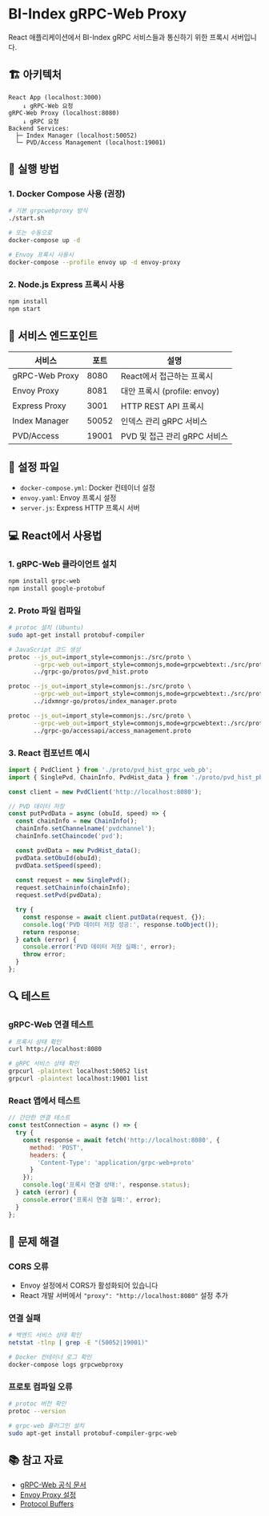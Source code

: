 # BI-Index gRPC-Web Proxy

React 애플리케이션에서 BI-Index gRPC 서비스들과 통신하기 위한 프록시 서버입니다.

## 🏗️ 아키텍처

```
React App (localhost:3000)
    ↓ gRPC-Web 요청
gRPC-Web Proxy (localhost:8080)
    ↓ gRPC 요청
Backend Services:
  ├─ Index Manager (localhost:50052)
  └─ PVD/Access Management (localhost:19001)
```

## 🚀 실행 방법

### 1. Docker Compose 사용 (권장)

```bash
# 기본 grpcwebproxy 방식
./start.sh

# 또는 수동으로
docker-compose up -d

# Envoy 프록시 사용시
docker-compose --profile envoy up -d envoy-proxy
```

### 2. Node.js Express 프록시 사용

```bash
npm install
npm start
```

## 📡 서비스 엔드포인트

| 서비스 | 포트 | 설명 |
|--------|------|------|
| gRPC-Web Proxy | 8080 | React에서 접근하는 프록시 |
| Envoy Proxy | 8081 | 대안 프록시 (profile: envoy) |
| Express Proxy | 3001 | HTTP REST API 프록시 |
| Index Manager | 50052 | 인덱스 관리 gRPC 서비스 |
| PVD/Access | 19001 | PVD 및 접근 관리 gRPC 서비스 |

## 🔧 설정 파일

- `docker-compose.yml`: Docker 컨테이너 설정
- `envoy.yaml`: Envoy 프록시 설정
- `server.js`: Express HTTP 프록시 서버

## 💻 React에서 사용법

### 1. gRPC-Web 클라이언트 설치

```bash
npm install grpc-web
npm install google-protobuf
```

### 2. Proto 파일 컴파일

```bash
# protoc 설치 (Ubuntu)
sudo apt-get install protobuf-compiler

# JavaScript 코드 생성
protoc --js_out=import_style=commonjs:./src/proto \
       --grpc-web_out=import_style=commonjs,mode=grpcwebtext:./src/proto \
       ../grpc-go/protos/pvd_hist.proto

protoc --js_out=import_style=commonjs:./src/proto \
       --grpc-web_out=import_style=commonjs,mode=grpcwebtext:./src/proto \
       ../idxmngr-go/protos/index_manager.proto

protoc --js_out=import_style=commonjs:./src/proto \
       --grpc-web_out=import_style=commonjs,mode=grpcwebtext:./src/proto \
       ../grpc-go/accessapi/access_management.proto
```

### 3. React 컴포넌트 예시

```javascript
import { PvdClient } from './proto/pvd_hist_grpc_web_pb';
import { SinglePvd, ChainInfo, PvdHist_data } from './proto/pvd_hist_pb';

const client = new PvdClient('http://localhost:8080');

// PVD 데이터 저장
const putPvdData = async (obuId, speed) => {
  const chainInfo = new ChainInfo();
  chainInfo.setChannelname('pvdchannel');
  chainInfo.setChaincode('pvd');

  const pvdData = new PvdHist_data();
  pvdData.setObuId(obuId);
  pvdData.setSpeed(speed);
  
  const request = new SinglePvd();
  request.setChaininfo(chainInfo);
  request.setPvd(pvdData);

  try {
    const response = await client.putData(request, {});
    console.log('PVD 데이터 저장 성공:', response.toObject());
    return response;
  } catch (error) {
    console.error('PVD 데이터 저장 실패:', error);
    throw error;
  }
};
```

## 🔍 테스트

### gRPC-Web 연결 테스트

```bash
# 프록시 상태 확인
curl http://localhost:8080

# gRPC 서비스 상태 확인
grpcurl -plaintext localhost:50052 list
grpcurl -plaintext localhost:19001 list
```

### React 앱에서 테스트

```javascript
// 간단한 연결 테스트
const testConnection = async () => {
  try {
    const response = await fetch('http://localhost:8080', {
      method: 'POST',
      headers: {
        'Content-Type': 'application/grpc-web+proto'
      }
    });
    console.log('프록시 연결 상태:', response.status);
  } catch (error) {
    console.error('프록시 연결 실패:', error);
  }
};
```

## 🐛 문제 해결

### CORS 오류
- Envoy 설정에서 CORS가 활성화되어 있습니다
- React 개발 서버에서 `"proxy": "http://localhost:8080"` 설정 추가

### 연결 실패
```bash
# 백엔드 서비스 상태 확인
netstat -tlnp | grep -E "(50052|19001)"

# Docker 컨테이너 로그 확인
docker-compose logs grpcwebproxy
```

### 프로토 컴파일 오류
```bash
# protoc 버전 확인
protoc --version

# grpc-web 플러그인 설치
sudo apt-get install protobuf-compiler-grpc-web
```

## 📚 참고 자료

- [gRPC-Web 공식 문서](https://github.com/grpc/grpc-web)
- [Envoy Proxy 설정](https://www.envoyproxy.io/docs/envoy/latest/configuration/http/http_filters/grpc_web_filter)
- [Protocol Buffers](https://developers.google.com/protocol-buffers)
